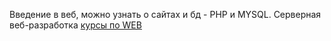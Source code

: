 Введение в веб, можно узнать о сайтах и бд
	- PHP и MYSQL. Серверная веб-разработка
[курсы по WEB](https://slivbox.cc/forums/webformyself.95/)